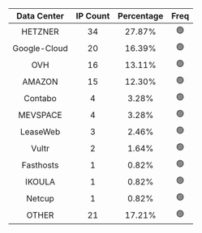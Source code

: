 | Data Center | IP Count | Percentage | Freq |
|:------------:|:--------:|:-----------:|:-----:|
| HETZNER | 34 | 27.87% | 🟢 |
| Google-Cloud | 20 | 16.39% | 🟢 |
| OVH | 16 | 13.11% | 🟢 |
| AMAZON | 15 | 12.30% | 🟢 |
| Contabo | 4 | 3.28% | 🟢 |
| MEVSPACE | 4 | 3.28% | 🟢 |
| LeaseWeb | 3 | 2.46% | 🟢 |
| Vultr | 2 | 1.64% | 🟢 |
| Fasthosts | 1 | 0.82% | 🟢 |
| IKOULA | 1 | 0.82% | 🟢 |
| Netcup | 1 | 0.82% | 🟢 |
| OTHER | 21 | 17.21% | 🟢 |